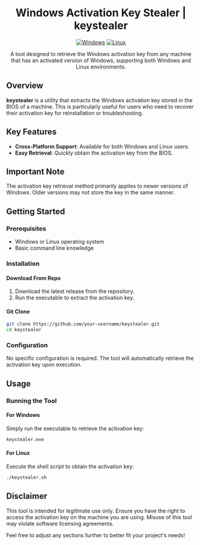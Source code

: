 <div align="center">
  <h1>Windows Activation Key Stealer | keystealer</h1>

  [![Windows](https://img.shields.io/badge/Platform-Windows-0078D7.svg)](https://www.microsoft.com/windows)
  [![Linux](https://img.shields.io/badge/Platform-Linux-FCC624.svg)](https://www.linux.org/)

  A tool designed to retrieve the Windows activation key from any machine that has an activated version of Windows, supporting both Windows and Linux environments.
</div>

## Overview

**keystealer** is a utility that extracts the Windows activation key stored in the BIOS of a machine. This is particularly useful for users who need to recover their activation key for reinstallation or troubleshooting.

## Key Features

- **Cross-Platform Support**: Available for both Windows and Linux users.
- **Easy Retrieval**: Quickly obtain the activation key from the BIOS.

## Important Note

The activation key retrieval method primarily applies to newer versions of Windows. Older versions may not store the key in the same manner.

## Getting Started

### Prerequisites

- Windows or Linux operating system
- Basic command line knowledge

### Installation

#### Download From Repo

1. Download the latest release from the repository.
2. Run the executable to extract the activation key.

#### Git Clone

   ```bash
   git clone https://github.com/your-username/keystealer.git
   cd keystealer
   ```

### Configuration

No specific configuration is required. The tool will automatically retrieve the activation key upon execution.

## Usage

### Running the Tool

#### For Windows

Simply run the executable to retrieve the activation key:
```bash
keystealer.exe
```

#### For Linux

Execute the shell script to obtain the activation key:
```bash
./keystealer.sh
```

## Disclaimer

This tool is intended for legitimate use only. Ensure you have the right to access the activation key on the machine you are using. Misuse of this tool may violate software licensing agreements.

Feel free to adjust any sections further to better fit your project's needs!
